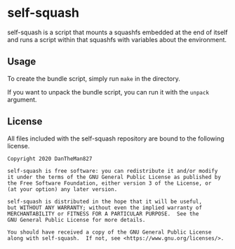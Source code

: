 # self-squash

self-squash is a script that mounts a squashfs embedded at the end of itself and runs a script within that squashfs with variables about the environment.

## Usage

To create the bundle script, simply run `make` in the directory.

If you want to unpack the bundle script, you can run it with the `unpack` argument.

## License

All files included with the self-squash repository are bound to the following license.
```
Copyright 2020 DanTheMan827

self-squash is free software: you can redistribute it and/or modify
it under the terms of the GNU General Public License as published by
the Free Software Foundation, either version 3 of the License, or
(at your option) any later version.

self-squash is distributed in the hope that it will be useful,
but WITHOUT ANY WARRANTY; without even the implied warranty of
MERCHANTABILITY or FITNESS FOR A PARTICULAR PURPOSE.  See the
GNU General Public License for more details.

You should have received a copy of the GNU General Public License
along with self-squash.  If not, see <https://www.gnu.org/licenses/>.
```
